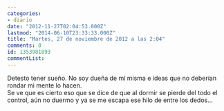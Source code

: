 ```yaml
---
categories:
- diario
date: "2012-11-27T02:04:53.000Z"
lastmod: "2014-06-10T23:33:33.000Z"
title: "Martes, 27 de noviembre de 2012 a las 2:04"
comments: 0
id: 1353981893
commentList:
---
```


Detesto tener sueño. No soy dueña de mí misma e ideas que no deberían rondar mi mente lo hacen.  
Se ve que es cierto eso que se dice de que al dormir se pierde del todo el control, aún no duermo y ya se me escapa ese hilo de entre los dedos...